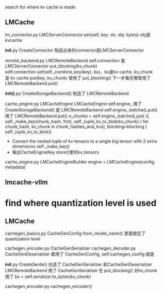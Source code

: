search for where kv cache is made

## LMCache
lm_connector.py LMCServerConnector.set(self, key: str, obj: bytes)
obj是kvcache

__init__.py CreateConnector
制造出来的connector是LMCServerConnector

remote_backend.py LMCRemoteBackend
self.connection 是 LMCServerConnector
put_blocking(kv_chunk) self.connection.set(self._combine_key(key), bs)，bs是kv cache, kv_chunk 是 kv cache
put(key, kv_chunk) 使用了 put_blocking()
下一步看在哪里用了 LMCRemoteBackend.put()

__init()__.py CreateStorageBackend()
制造了 LMCRemoteBackend

cache_engine.py LMCacheEngine
LMCacheEngine self.engine_ 用了 CreateStorageBackend() 是 LMCRemoteBackend
self.engine_.batched_put() 用了 LMCRemoteBackend.put()
n_chunks = self.engine_.batched_put(
        ((
            self._make_key(chunk_hash, fmt), 
            self._tuple_kv_to_blob(kv_chunk)
        ) for chunk_hash, kv_chunk in chunk_hashes_and_kvs), 
        blocking=blocking
    )
self._tuple_kv_to_blob()
- Convert the nested tuple of kv tensors to a single big tensor with 2 extra dimensions
self._make_key()
- 输出CacheEngineKey
store()里的kv_tensors

cache_engine.py LMCacheEngineBuilder
engine = LMCacheEngine(config, metadata)


## lmcache-vllm

# find where quantization level is used
## LMCache
cachegen_basics.py CacheGenConfig
from_model_name() 里面限定了 quantization level

cachegen_encoder.py CacheGenSerializer
cachegen_decoder.py CacheGenDeserializer
都用了 CacheGenConfig, self.cachegen_config 就是

__init__.py CreateSerde()
创造了 CacheGenSerializer 和CacheGenDeserializer
LMCRemoteBackend 用了 CacheGenSerializer
在 put_blocking() 对kv_chunk用了
bs = self.serializer.to_bytes(kv_chunk)

cachegen_encoder.py cachegen_encoder()

